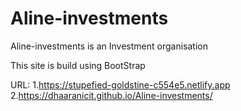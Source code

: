 # Aline-investments

Aline-investments is an Investment organisation

This site is build using BootStrap

URL:
1.https://stupefied-goldstine-c554e5.netlify.app
2.https://dhaaranicit.github.io/Aline-investments/
